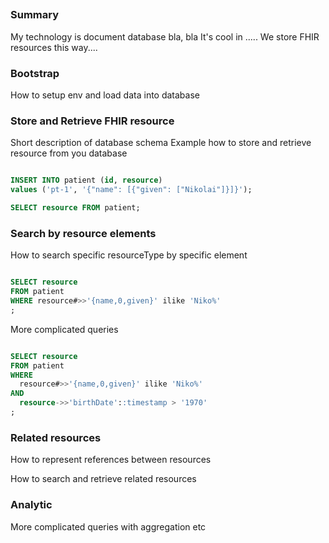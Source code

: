 ## <My technology>

### Summary

My technology is document database bla, bla
It's cool in .....
We store FHIR resources this way....



### Bootstrap

How to  setup env and load data into database



### Store and Retrieve FHIR resource


Short description of database schema 
Example how to store and retrieve resource from you database


```sql

INSERT INTO patient (id, resource) 
values ('pt-1', '{"name": [{"given": ["Nikolai"]}]}');

SELECT resource FROM patient;

```

### Search by resource elements

How to search specific resourceType by specific element


```sql

SELECT resource 
FROM patient
WHERE resource#>>'{name,0,given}' ilike 'Niko%'
;

```
More complicated queries




```sql

SELECT resource 
FROM patient
WHERE 
  resource#>>'{name,0,given}' ilike 'Niko%'
AND 
  resource->>'birthDate'::timestamp > '1970'
;

```

### Related resources

How to represent references between resources

How to search and retrieve related resources




### Analytic


More complicated queries with aggregation etc
